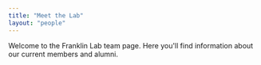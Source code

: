 ```yaml
---
title: "Meet the Lab"
layout: "people"
---
```


Welcome to the Franklin Lab team page. Here you'll find information about our current members and alumni.